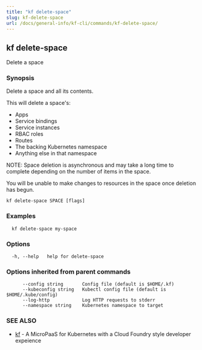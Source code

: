 ```yaml
---
title: "kf delete-space"
slug: kf-delete-space
url: /docs/general-info/kf-cli/commands/kf-delete-space/
---
```

## kf delete-space

Delete a space

### Synopsis

Delete a space and all its contents.

 This will delete a space's:

  *  Apps
  *  Service bindings
  *  Service instances
  *  RBAC roles
  *  Routes
  *  The backing Kubernetes namespace
  *  Anything else in that namespace

 NOTE: Space deletion is asynchronous and may take a long time to complete depending on the number of items in the space.

 You will be unable to make changes to resources in the space once deletion has begun.

```
kf delete-space SPACE [flags]
```

### Examples

```
  kf delete-space my-space
```

### Options

```
  -h, --help   help for delete-space
```

### Options inherited from parent commands

```
      --config string       Config file (default is $HOME/.kf)
      --kubeconfig string   Kubectl config file (default is $HOME/.kube/config)
      --log-http            Log HTTP requests to stderr
      --namespace string    Kubernetes namespace to target
```

### SEE ALSO

* [kf](/docs/general-info/kf-cli/commands/kf/)	 - A MicroPaaS for Kubernetes with a Cloud Foundry style developer expeience

